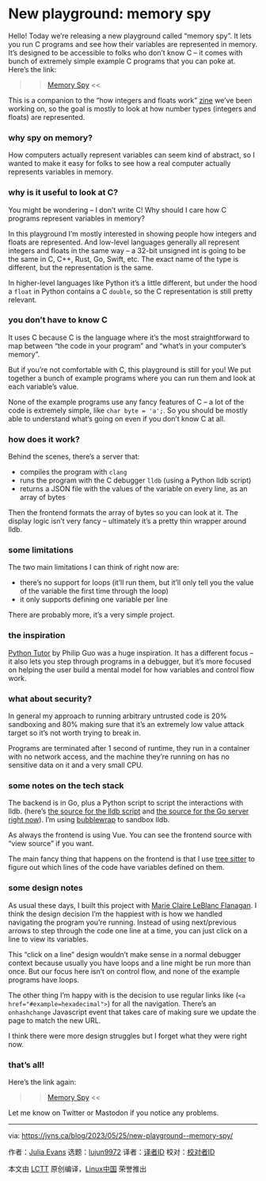 [#]: subject: "New playground: memory spy"
[#]: via: "https://jvns.ca/blog/2023/05/25/new-playground--memory-spy/"
[#]: author: "Julia Evans https://jvns.ca/"
[#]: collector: "lujun9972"
[#]: translator: " "
[#]: reviewer: " "
[#]: publisher: " "
[#]: url: " "

New playground: memory spy
======

Hello! Today we’re releasing a new playground called “memory spy”. It lets you run C programs and see how their variables are represented in memory. It’s designed to be accessible to folks who don’t know C – it comes with bunch of extremely simple example C programs that you can poke at. Here’s the link:

>> [Memory Spy][1] <<

This is a companion to the “how integers and floats work” [zine][2] we’ve been working on, so the goal is mostly to look at how number types (integers and floats) are represented.

### why spy on memory?

How computers actually represent variables can seem kind of abstract, so I wanted to make it easy for folks to see how a real computer actually represents variables in memory.

### why is it useful to look at C?

You might be wondering – I don’t write C! Why should I care how C programs represent variables in memory?

In this playground I’m mostly interested in showing people how integers and floats are represented. And low-level languages generally all represent integers and floats in the same way – a 32-bit unsigned int is going to be the same in C, C++, Rust, Go, Swift, etc. The exact name of the type is different, but the representation is the same.

In higher-level languages like Python it’s a little different, but under the hood a `float` in Python contains a C `double`, so the C representation is still pretty relevant.

### you don’t have to know C

It uses C because C is the language where it’s the most straightforward to map between “the code in your program” and “what’s in your computer’s memory”.

But if you’re not comfortable with C, this playground is still for you! We put together a bunch of example programs where you can run them and look at each variable’s value.

None of the example programs use any fancy features of C – a lot of the code is extremely simple, like `char byte = 'a';`. So you should be mostly able to understand what’s going on even if you don’t know C at all.

### how does it work?

Behind the scenes, there’s a server that:

  * compiles the program with `clang`
  * runs the program with the C debugger `lldb` (using a Python lldb script)
  * returns a JSON file with the values of the variable on every line, as an array of bytes



Then the frontend formats the array of bytes so you can look at it. The display logic isn’t very fancy – ultimately it’s a pretty thin wrapper around lldb.

### some limitations

The two main limitations I can think of right now are:

  * there’s no support for loops (it’ll run them, but it’ll only tell you the value of the variable the first time through the loop)
  * it only supports defining one variable per line



There are probably more, it’s a very simple project.

### the inspiration

[Python Tutor][3] by Philip Guo was a huge inspiration. It has a different focus – it also lets you step through programs in a debugger, but it’s more focused on helping the user build a mental model for how variables and control flow work.

### what about security?

In general my approach to running arbitrary untrusted code is 20% sandboxing and 80% making sure that it’s an extremely low value attack target so it’s not worth trying to break in.

Programs are terminated after 1 second of runtime, they run in a container with no network access, and the machine they’re running on has no sensitive data on it and a very small CPU.

### some notes on the tech stack

The backend is in Go, plus a Python script to script the interactions with lldb. (here’s [the source for the lldb script][4] and [the source for the Go server right now][5]). I’m using [bubblewrap][6] to sandbox lldb.

As always the frontend is using Vue. You can see the frontend source with “view source” if you want.

The main fancy thing that happens on the frontend is that I use [tree sitter][7] to figure out which lines of the code have variables defined on them.

### some design notes

As usual these days, I built this project with [Marie Claire LeBlanc Flanagan][8]. I think the design decision I’m the happiest with is how we handled navigating the program you’re running. Instead of using next/previous arrows to step through the code one line at a time, you can just click on a line to view its variables.

This “click on a line” design wouldn’t make sense in a normal debugger context because usually you have loops and a line might be run more than once. But our focus here isn’t on control flow, and none of the example programs have loops.

The other thing I’m happy with is the decision to use regular links like (`<a href="#example=hexadecimal">`) for all the navigation. There’s an `onhashchange` Javascript event that takes care of making sure we update the page to match the new URL.

I think there were more design struggles but I forget what they were right now.

### that’s all!

Here’s the link again:

>> [Memory Spy][1] <<

Let me know on Twitter or Mastodon if you notice any problems.

--------------------------------------------------------------------------------

via: https://jvns.ca/blog/2023/05/25/new-playground--memory-spy/

作者：[Julia Evans][a]
选题：[lujun9972][b]
译者：[译者ID](https://github.com/译者ID)
校对：[校对者ID](https://github.com/校对者ID)

本文由 [LCTT](https://github.com/LCTT/TranslateProject) 原创编译，[Linux中国](https://linux.cn/) 荣誉推出

[a]: https://jvns.ca/
[b]: https://github.com/lujun9972
[1]: https://memory-spy.wizardzines.com
[2]: https://wizardzines.com
[3]: https://pythontutor.com/
[4]: https://gist.github.com/jvns/7f1eff7cdda26412cc8df280a1641fd4
[5]: https://gist.github.com/jvns/14b8f65537004a56013260d9219ef36f
[6]: https://jvns.ca/blog/2022/06/28/some-notes-on-bubblewrap/
[7]: https://tree-sitter.github.io/tree-sitter/
[8]: https://marieflanagan.com/
